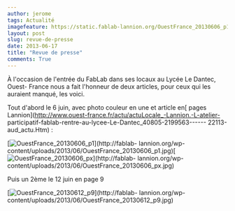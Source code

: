 ```yaml
---
author: jerome
tags: Actualité
imagefeature: https://static.fablab-lannion.org/OuestFrance_20130606_p1.jpg
layout: post
slug: revue-de-presse
date: 2013-06-17
title: "Revue de presse"
comments: True
---
```

À l'occasion de l'entrée du FabLab dans ses locaux au Lycée Le Dantec, Ouest-
France nous a fait l'honneur de deux articles, pour ceux qui les auraient
manqué, les voici.

Tout d'abord le 6 juin, avec photo couleur en une et article en[ pages
Lannion](http://www.ouest-france.fr/actu/actuLocale_-Lannion.-L-atelier-
participatif-fablab-rentre-au-lycee-Le-Dantec_40805-2199563------
22113-aud_actu.Htm) :

[![OuestFrance_20130606_p1](https://static.fablab-lannion.org/OuestFrance_20130606_p1-300x235.jpg)](http://fablab-
lannion.org/wp-
content/uploads/2013/06/OuestFrance_20130606_p1.jpg)[![OuestFrance_20130606_px](https://static.fablab-lannion.org/OuestFrance_20130606_px-300x252.jpg)](http://fablab-
lannion.org/wp-content/uploads/2013/06/OuestFrance_20130606_px.jpg)

Puis un 2ème le 12 juin en page 9

[![OuestFrance_20130612_p9](https://static.fablab-lannion.org/OuestFrance_20130612_p9-300x221.jpg)](http://fablab-
lannion.org/wp-content/uploads/2013/06/OuestFrance_20130612_p9.jpg)


